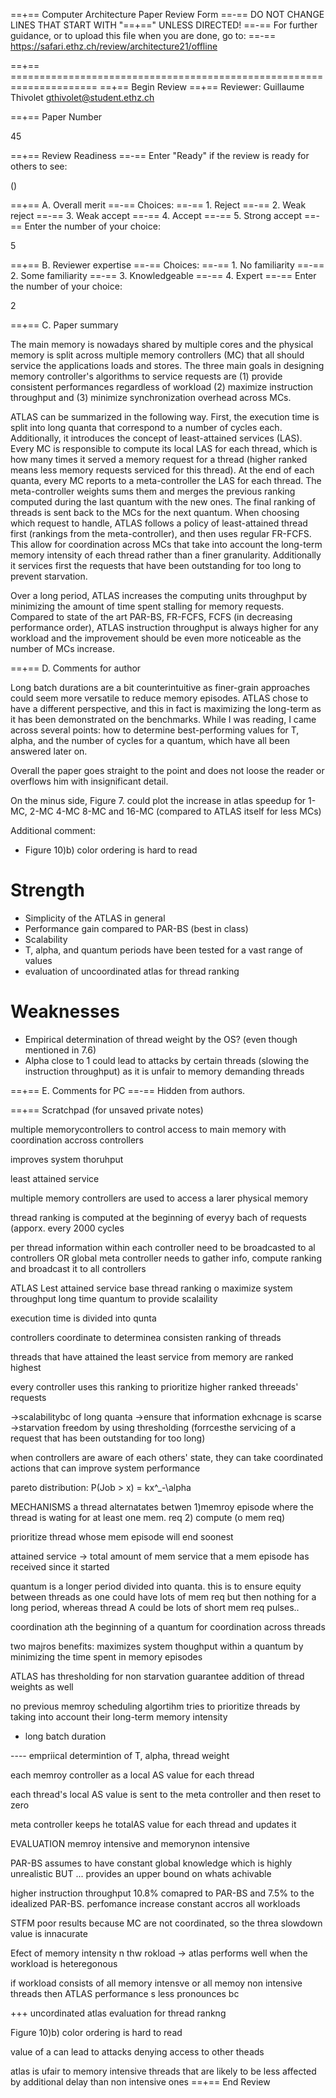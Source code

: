 ==+== Computer Architecture Paper Review Form
==-== DO NOT CHANGE LINES THAT START WITH "==+==" UNLESS DIRECTED!
==-== For further guidance, or to upload this file when you are done, go to:
==-== https://safari.ethz.ch/review/architecture21/offline

==+== =====================================================================
==+== Begin Review
==+== Reviewer: Guillaume Thivolet <gthivolet@student.ethz.ch>

==+== Paper Number

45

==+== Review Readiness
==-== Enter "Ready" if the review is ready for others to see:

()

==+== A. Overall merit
==-== Choices:
==-==    1. Reject
==-==    2. Weak reject
==-==    3. Weak accept
==-==    4. Accept
==-==    5. Strong accept
==-== Enter the number of your choice:

5

==+== B. Reviewer expertise
==-== Choices:
==-==    1. No familiarity
==-==    2. Some familiarity
==-==    3. Knowledgeable
==-==    4. Expert
==-== Enter the number of your choice:

2

==+== C. Paper summary

The main memory is nowadays shared by multiple cores and the physical memory is split across multiple memory controllers (MC) that all should service the applications loads and stores. The three main goals in designing memory controller's algorithms to service requests are (1) provide consistent performances regardless of workload (2) maximize instruction throughput and (3) minimize synchronization overhead across MCs.

ATLAS can be summarized in the following way. First, the execution time is split into long quanta that correspond to a number of cycles each. Additionally, it introduces the concept of least-attained services (LAS). Every MC is responsible to compute its local LAS for each thread, which is how many times it served a memory request for a thread (higher ranked means less memory requests serviced for this thread). At the end of each quanta, every MC reports to a meta-controller the LAS for each thread. The meta-controller weights sums them and merges the previous ranking computed during the last quantum with the new ones. The final ranking of threads is sent back to the MCs for the next quantum. When choosing which request to handle, ATLAS follows a policy of least-attained thread first (rankings from the meta-controller), and then uses regular FR-FCFS. This allow for coordination across MCs that take into account the long-term memory intensity of each thread rather than a finer granularity. Additionally it services first the requests that have been outstanding for too long to prevent starvation.

Over a long period, ATLAS increases the computing units throughput by minimizing the amount of time spent stalling for memory requests. Compared to state of the art PAR-BS, FR-FCFS, FCFS (in decreasing performance order), ATLAS instruction throughput is always higher for any workload and the improvement should be even more noticeable as the number of MCs increase.

==+== D. Comments for author

Long batch durations are a bit counterintuitive as finer-grain approaches could seem more versatile to reduce memory episodes. ATLAS chose to have a different perspective, and this in fact is maximizing the long-term as it has been demonstrated on the benchmarks. While I was reading, I came across several points: how to determine best-performing values for T, alpha, and the number of cycles for a quantum, which have all been answered later on.

Overall the paper goes straight to the point and does not loose the reader or overflows him with insignificant detail. 

On the minus side, Figure 7. could plot the increase in atlas speedup for 1-MC, 2-MC 4-MC 8-MC and 16-MC (compared to ATLAS itself for less MCs)

Additional comment:
- Figure 10)b) color ordering is hard to read

# Strength

- Simplicity of the ATLAS in general
- Performance gain compared to PAR-BS (best in class)
- Scalability
- T, alpha, and quantum periods have been tested for a vast range of values
- evaluation of uncoordinated atlas for thread ranking

# Weaknesses

- Empirical determination of thread weight by the OS? (even though mentioned in 7.6)
- Alpha close to 1 could lead to attacks by certain threads (slowing the instruction throughput) as it is unfair to memory demanding threads

==+== E. Comments for PC
==-== Hidden from authors.

==+== Scratchpad (for unsaved private notes)

multiple memorycontrollers to control access to main memory
with coordination accross controllers

improves system thoruhput

least attained service 

multiple memory controllers are used to access a larer physical memory

thread ranking is computed at the beginning of everyy bach of requests (apporx. every 2000 cycles

per thread information within each controller need to be broadcasted to al controllers OR  global  meta controller needs to gather info, compute ranking and broadcast it to all controllers


ATLAS
Lest attained service base thread ranking o maximize system throughput
long time quantum to provide scalaility

execution time is divided into qunta

controllers coordinate to determinea consisten ranking of threads

threads that have attained the least service from memory are ranked highest

every controller uses this ranking to prioritize higher ranked threeads' requests

->scalabilitybc of long quanta ->ensure that information exhcnage is scarse
->starvation freedom by using thresholding (forrcesthe servicing of a request that has been outstanding for too long)

when controllers are aware of each others' state, they can take coordinated actions that can improve system performance

pareto distribution: P(Job > x) = kx^_-\alpha 

MECHANISMS
a thread alternatates betwen
1)memroy episode where the thread is wating for at least one mem. req
2) compute (o mem req)

prioritize thread whose mem episode will end soonest

attained service -> total amount of mem service that a mem episode has received since it started

quantum is a longer period divided into quanta. this is to ensure equity between threads as one could have lots of mem req but then nothing for a long period, whereas thread A could be lots of short mem req pulses.. 

coordination ath the beginning of a quantum for coordination across threads

two majros benefits:
maximizes system thoughput within a quantum by minimizing the time spent in memory episodes

ATLAS has thresholding for non starvation guarantee
addition of thread weights as well

no previous memroy scheduling algortihm tries to prioritize threads by taking into account their long-term memory intensity

+ long batch duration

---- empriical determintion of T, alpha, thread weight

each memroy controller as a local AS value for each thread

each thread's local AS value is sent to the meta controller and then reset to zero

meta controller keeps he totalAS value for each thread and updates it

EVALUATION
memroy intensive and memorynon intensive

PAR-BS assumes to have constant global knowledge which is highly unrealistic BUT ... provides an upper bound on whats achivable 

higher instruction throughput 10.8% comapred to PAR-BS and 7.5% to the idealized PAR-BS. perfomance increase constant accros all workloads

STFM poor results because MC are not coordinated, so the threa slowdown value is innacurate

Efect of memory intensity n thw rokload
-> atlas performs well when the workload is heteregonous

if workload consists of all memory intensve or all memoy non intensive threads then ATLAS performance s less pronounces bc 


+++ uncordinated atlas evaluation for thread rankng

Figure 10)b) color ordering is hard to read

value of a can lead to attacks denying access to other theads

atlas is ufair to memory intensive threads that are likely to be less affected by additional delay than non intensive ones
==+== End Review
